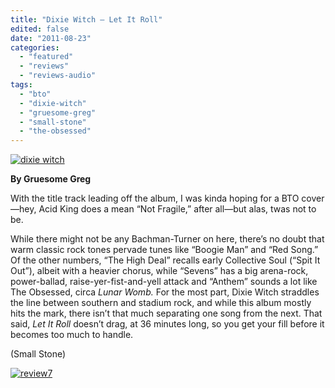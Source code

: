 ```yaml
---
title: "Dixie Witch – Let It Roll"
edited: false
date: "2011-08-23"
categories:
  - "featured"
  - "reviews"
  - "reviews-audio"
tags:
  - "bto"
  - "dixie-witch"
  - "gruesome-greg"
  - "small-stone"
  - "the-obsessed"
---
```


[![](http://www.hellbound.ca/wp-content/uploads/2011/08/dixie-witch.jpg "dixie witch")](http://www.hellbound.ca/wp-content/uploads/2011/08/dixie-witch.jpg)

**By Gruesome Greg**

With the title track leading off the album, I was kinda hoping for a BTO cover—hey, Acid King does a mean “Not Fragile,” after all—but alas, twas not to be.

While there might not be any Bachman-Turner on here, there’s no doubt that warm classic rock tones pervade tunes like “Boogie Man” and “Red Song.” Of the other numbers, “The High Deal” recalls early Collective Soul (“Spit It Out”), albeit with a heavier chorus, while “Sevens” has a big arena-rock, power-ballad, raise-yer-fist-and-yell attack and “Anthem” sounds a lot like The Obsessed, circa _Lunar Womb._ For the most part, Dixie Witch straddles the line between southern and stadium rock, and while this album mostly hits the mark, there isn’t that much separating one song from the next. That said, _Let It Roll_ doesn’t drag, at 36 minutes long, so you get your fill before it becomes too much to handle.

(Small Stone)

[![](http://www.hellbound.ca/wp-content/uploads/2009/07/review72.png "review7")](http://www.hellbound.ca/wp-content/uploads/2009/07/review72.png)

